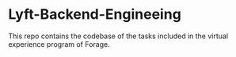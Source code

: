 # Lyft-Backend-Engineeing
This repo contains the codebase of the tasks included in the virtual experience program of Forage.
